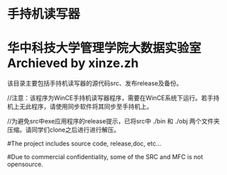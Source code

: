 ﻿# 手持机读写器
# 华中科技大学管理学院大数据实验室 Archieved by xinze.zh

该目录主要包括手持机读写器的源代码src、发布release及备份。

//注意：该程序为WinCE手持机读写器程序，需要在WinCE系统下运行。若手持机上无此程序，请使用同步软件将其同步至手持机上。

//为避免src中exe应用程序的release提示，已将src中 ./bin 和 ./obj 两个文件夹压缩。请同学们clone之后进行进行解压。

#The project includes source code, release,doc, etc...

#Due to commercial confidentiality, some of the SRC and MFC is not opensource.
